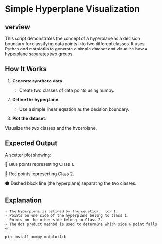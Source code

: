 # Simple Hyperplane Visualization

## verview

This script demonstrates the concept of a hyperplane as a decision boundary for classifying data points into two different classes. It uses Python and matplotlib to generate a simple dataset and visualize how a hyperplane separates two groups.

## How It Works

1. **Generate synthetic data**:
    - Create two classes of data points using numpy.

2. **Define the hyperplane**:

    - Use a simple linear equation  as the decision boundary.

3. **Plot the dataset**:

Visualize the two classes and the hyperplane.

## Expected Output

A scatter plot showing:

🔵 Blue points representing Class 1.

🔴 Red points representing Class 2.

⚫ Dashed black line (the hyperplane) separating the two classes.

## Explanation
    - The hyperplane is defined by the equation:  (or ).
    - Points on one side of the hyperplane belong to Class 1.
    - Points on the other side belong to Class 2.
    - The dot product method is used to determine which side a point falls on.

```sh
pip install numpy matplotlib
